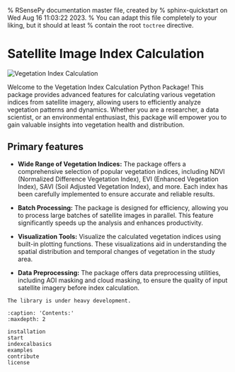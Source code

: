 % RSensePy documentation master file, created by
% sphinx-quickstart on Wed Aug 16 11:03:22 2023.
% You can adapt this file completely to your liking, but it should at least
% contain the root `toctree` directive.

# Satellite Image Index Calculation

![Vegetation Index Calculation](https://i.ibb.co/mHsrnRt/package-logo.png)

Welcome to the Vegetation Index Calculation Python Package! This package provides advanced features for calculating various vegetation indices from satellite imagery, allowing users to efficiently analyze vegetation patterns and dynamics. Whether you are a researcher, a data scientist, or an environmental enthusiast, this package will empower you to gain valuable insights into vegetation health and distribution.

## Primary features

- **Wide Range of Vegetation Indices:** The package offers a comprehensive selection of popular vegetation indices, including NDVI (Normalized Difference Vegetation Index), EVI (Enhanced Vegetation Index), SAVI (Soil Adjusted Vegetation Index), and more. Each index has been carefully implemented to ensure accurate and reliable results.


- **Batch Processing:** The package is designed for efficiency, allowing you to process large batches of satellite images in parallel. This feature significantly speeds up the analysis and enhances productivity.


- **Visualization Tools:** Visualize the calculated vegetation indices using built-in plotting functions. These visualizations aid in understanding the spatial distribution and temporal changes of vegetation in the study area.


- **Data Preprocessing:** The package offers data preprocessing utilities, including AOI masking and cloud masking, to ensure the quality of input satellite imagery before index calculation.

```{warning}
The library is under heavy development.
```


```{toctree}
:caption: 'Contents:'
:maxdepth: 2

installation
start
indexcalbasics
examples
contribute
license
```